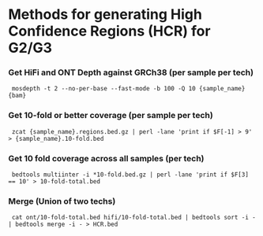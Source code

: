 # Methods for generating High Confidence Regions (HCR) for G2/G3


### Get HiFi and ONT Depth against GRCh38 (per sample per tech)
```
 mosdepth -t 2 --no-per-base --fast-mode -b 100 -Q 10 {sample_name} {bam}
```

### Get 10-fold or better coverage (per sample per tech)
```
 zcat {sample_name}.regions.bed.gz | perl -lane 'print if $F[-1] > 9' > {sample_name}.10-fold.bed
```

### Get 10 fold coverage across all samples (per tech)
```
 bedtools multiinter -i *10-fold.bed.gz | perl -lane 'print if $F[3] == 10' > 10-fold-total.bed
```

### Merge (Union of two techs)

```
 cat ont/10-fold-total.bed hifi/10-fold-total.bed | bedtools sort -i - | bedtools merge -i - > HCR.bed
```